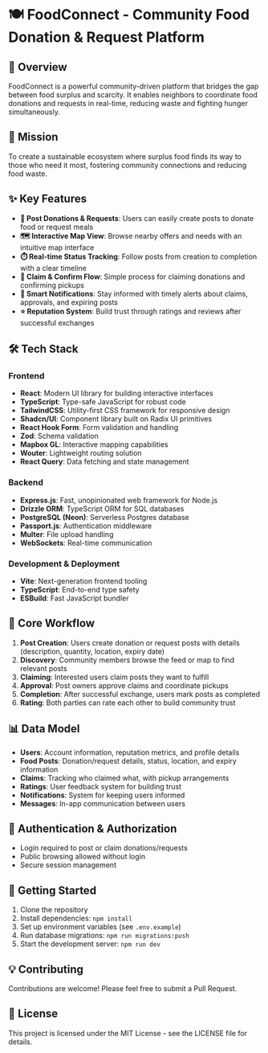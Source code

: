# 🍽️ FoodConnect - Community Food Donation & Request Platform

## 🌟 Overview

FoodConnect is a powerful community-driven platform that bridges the gap between food surplus and scarcity. It enables neighbors to coordinate food donations and requests in real-time, reducing waste and fighting hunger simultaneously.

## 🎯 Mission

To create a sustainable ecosystem where surplus food finds its way to those who need it most, fostering community connections and reducing food waste.

## ✨ Key Features

- **📝 Post Donations & Requests**: Users can easily create posts to donate food or request meals
- **🗺️ Interactive Map View**: Browse nearby offers and needs with an intuitive map interface
- **⏱️ Real-time Status Tracking**: Follow posts from creation to completion with a clear timeline
- **👥 Claim & Confirm Flow**: Simple process for claiming donations and confirming pickups
- **🔔 Smart Notifications**: Stay informed with timely alerts about claims, approvals, and expiring posts
- **⭐ Reputation System**: Build trust through ratings and reviews after successful exchanges

## 🛠️ Tech Stack

### Frontend
- **React**: Modern UI library for building interactive interfaces
- **TypeScript**: Type-safe JavaScript for robust code
- **TailwindCSS**: Utility-first CSS framework for responsive design
- **Shadcn/UI**: Component library built on Radix UI primitives
- **React Hook Form**: Form validation and handling
- **Zod**: Schema validation
- **Mapbox GL**: Interactive mapping capabilities
- **Wouter**: Lightweight routing solution
- **React Query**: Data fetching and state management

### Backend
- **Express.js**: Fast, unopinionated web framework for Node.js
- **Drizzle ORM**: TypeScript ORM for SQL databases
- **PostgreSQL (Neon)**: Serverless Postgres database
- **Passport.js**: Authentication middleware
- **Multer**: File upload handling
- **WebSockets**: Real-time communication

### Development & Deployment
- **Vite**: Next-generation frontend tooling
- **TypeScript**: End-to-end type safety
- **ESBuild**: Fast JavaScript bundler

## 🔄 Core Workflow

1. **Post Creation**: Users create donation or request posts with details (description, quantity, location, expiry date)
2. **Discovery**: Community members browse the feed or map to find relevant posts
3. **Claiming**: Interested users claim posts they want to fulfill
4. **Approval**: Post owners approve claims and coordinate pickups
5. **Completion**: After successful exchange, users mark posts as completed
6. **Rating**: Both parties can rate each other to build community trust

## 📊 Data Model

- **Users**: Account information, reputation metrics, and profile details
- **Food Posts**: Donation/request details, status, location, and expiry information
- **Claims**: Tracking who claimed what, with pickup arrangements
- **Ratings**: User feedback system for building trust
- **Notifications**: System for keeping users informed
- **Messages**: In-app communication between users

## 🔐 Authentication & Authorization

- Login required to post or claim donations/requests
- Public browsing allowed without login
- Secure session management

## 🚀 Getting Started

1. Clone the repository
2. Install dependencies: `npm install`
3. Set up environment variables (see `.env.example`)
4. Run database migrations: `npm run migrations:push`
5. Start the development server: `npm run dev`

## 💡 Contributing

Contributions are welcome! Please feel free to submit a Pull Request.

## 📄 License

This project is licensed under the MIT License - see the LICENSE file for details.
